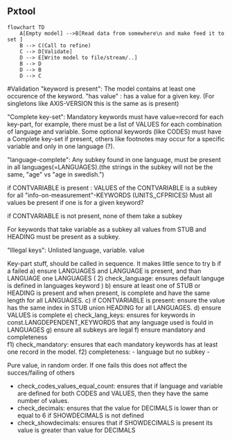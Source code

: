 ## Pxtool
```mermaid
flowchart TD
    A[Empty model] -->B[Read data from somewhere\n and make feed it to set ]
    B --> C(Call to refine)
    C --> D[Validate]
    D --> E[Write model to file/stream/..]
    B --> D
    D --> B
    D --> C
``` 
#Validation
"keyword is present": The model contains at least one occurence of the keyword.
"has value" : has a value for a given key. (For singletons like AXIS-VERSION this is the same as is present) 

"Complete key-set": 
Mandatory keywords must have value=record for each key-part, for example, there must be a list of VALUES for each combination of language and variable. 
Some optional keywords (like CODES) must have a Complete key-set if present, others like footnotes may occur for a specific variable and only in one language (?).

"language-complete": Any subkey found in one language, must be present in all languages(=LANGUAGES).(the strings in the subkey will not be the same, "age" vs "age in swedish.")

if CONTVARIABLE is present :
   VALUES of the CONTVARIABLE is a subkey for all "info-on-measurement"-KEYWORDS (UNITS,,CFPRICES)
   Must all values be present if one is for a given keyword?
      
   if  CONTVARIABLE is not present, none of them take a subkey 
   
For keywords that take variable as a subkey all values from STUB and HEADING must be present as a subkey.

"Illegal keys":
Unlisted language, variable. value

Key-part stuff, should be called in sequence.  It makes little sence to try b if a failed
a) ensure LANGUAGES and LANGUAGE is present, and than LANGUAGE one LANGUAGES  (  2) check_language: ensures default languge is defined in languages keyword )
b) ensure at least one of STUB or HEADING is present and when present, is complete and have the same length for all LANGUAGES.
c) if CONTVARIABLE is present: ensure the value has the same index in STUB union HEADING for all LANGUAGES.
d) ensure VALUES is complete
e) check_lang_keys: ensures for keywords in const.LANGDEPENDENT_KEYWORDS that any language used is fould in LANGUAGES
g) ensure all subkeys are legal
f) ensure mandatory and completeness   
f1) check_mandatory: ensures that each mandatory keywords has at least one record in the model.
f2) completeness:
    - language but no subkey
    -  	

Pure value, in random order. If one fails this does not affect the succes/failing of others
- check_codes_values_equal_count: ensures that if language and variable are defined for both CODES and VALUES, then they have the same number of values.
- check_decimals: ensures that the value for DECIMALS is lower than or equal to 6 if SHOWDECIMALS is not defined
- check_showdecimals: ensures that if SHOWDECIMALS is present its value is greater than value for DECIMALS




   
  
